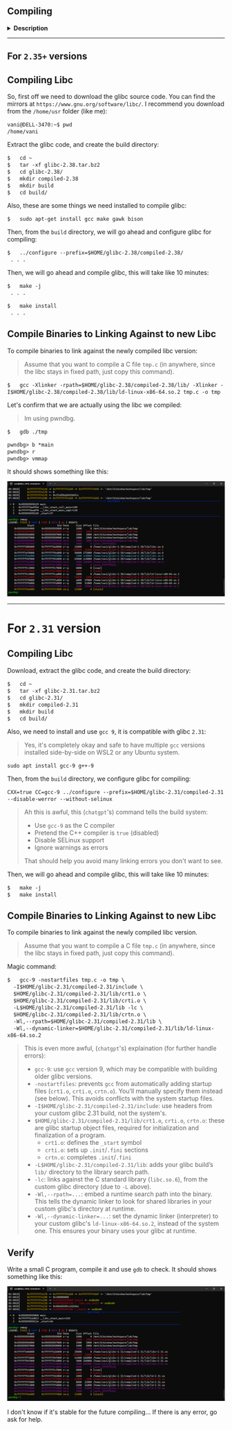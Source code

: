 ## Compiling

<details>
<summary><strong>Description</strong></summary>

The standard glibc version on your system might be different with me. If it is, there will be differences in how the heap works. This doc shows you how to compile libc from source, and compile binaries to link against that, for further use (compiling, debugging, testing...). I write this based on this [ref](https://github.com/guyinatuxedo/Shogun/blob/main/compiling/compiling.md).

The current versions we are working with is `2.3x` (mostly `2.31`, `2.35`, `2.38` and `2.39`). There are some big changes between those versions, which effect a lot on exploits. This ref only guides you set up version `2.38`, you can do the same way for the others (`2.35` and `2.39`). 

But for the `2.31` version, since my OS is `wsl2 ubuntu 22.04.5 LTS`, building a glibc from source code is harder, `chatgpt` helped me a lot. 
> I'm not a god btw :(

</details>

---
## For `2.35+` versions

## Compiling Libc

So, first off we need to download the glibc source code. You can find the mirrors at `https://www.gnu.org/software/libc/`. I recommend you download from the `/home/usr` folder (like me):

```
vani@DELL-3470:~$ pwd
/home/vani
```

Extract the glibc code, and create the build directory:

```
$   cd ~
$   tar -xf glibc-2.38.tar.bz2
$   cd glibc-2.38/
$   mkdir compiled-2.38
$   mkdir build
$   cd build/
```

Also, these are some things we need installed to compile glibc:

```
$   sudo apt-get install gcc make gawk bison
```

Then, from the `build` directory, we will go ahead and configure glibc for compiling:

```
$   ../configure --prefix=$HOME/glibc-2.38/compiled-2.38/
 . . .
```

Then, we will go ahead and compile glibc, this will take like 10 minutes:

```
$   make -j
 . . .
```

```
$   make install
 . . .
```

## Compile Binaries to Linking Against to new Libc

To compile binaries to link against the newly compiled libc version:

> Assume that you want to compile a C file `tmp.c` (in anywhere, since the libc stays in fixed path, just copy this command).

```
$   gcc -Xlinker -rpath=$HOME/glibc-2.38/compiled-2.38/lib/ -Xlinker -I$HOME/glibc-2.38/compiled-2.38/lib/ld-linux-x86-64.so.2 tmp.c -o tmp
```

Let's confirm that we are actually using the libc we compiled:

> Im using pwndbg.

```
$   gdb ./tmp
```

```
pwndbg> b *main
pwndbg> r
pwndbg> vmmap
```

It should shows something like this:

![](pics/img00.png)

---
# For `2.31` version

## Compiling Libc

Download, extract the glibc code, and create the build directory:

```
$   cd ~
$   tar -xf glibc-2.31.tar.bz2
$   cd glibc-2.31/
$   mkdir compiled-2.31
$   mkdir build
$   cd build/
```

Also, we need to install and use `gcc 9`, it is compatible with glibc `2.31`:

> Yes, it's completely okay and safe to have multiple `gcc` versions installed side-by-side on WSL2 or any Ubuntu system.

```
sudo apt install gcc-9 g++-9
```

Then, from the `build` directory, we configure glibc for compiling:

```
CXX=true CC=gcc-9 ../configure --prefix=$HOME/glibc-2.31/compiled-2.31 --disable-werror --without-selinux
```

> Ah this is awful, this (`chatgpt`'s) command tells the build system:
> - Use `gcc-9` as the C compiler
> - Pretend the C++ compiler is `true` (disabled)
> - Disable SELinux support
> - Ignore warnings as errors
>
> That should help you avoid many linking errors you don't want to see.

Then, we will go ahead and compile glibc, this will take like 10 minutes:

```
$   make -j
$   make install
```

## Compile Binaries to Linking Against to new Libc

To compile binaries to link against the newly compiled libc version.

> Assume that you want to compile a C file `tmp.c` (in anywhere, since the libc stays in fixed path, just copy this command).

Magic command:

```
$   gcc-9 -nostartfiles tmp.c -o tmp \
  -I$HOME/glibc-2.31/compiled-2.31/include \
  $HOME/glibc-2.31/compiled-2.31/lib/crt1.o \
  $HOME/glibc-2.31/compiled-2.31/lib/crti.o \
  -L$HOME/glibc-2.31/compiled-2.31/lib -lc \
  $HOME/glibc-2.31/compiled-2.31/lib/crtn.o \
  -Wl,--rpath=$HOME/glibc-2.31/compiled-2.31/lib \
  -Wl,--dynamic-linker=$HOME/glibc-2.31/compiled-2.31/lib/ld-linux-x86-64.so.2
```

> This is even more awful, (`chatgpt`'s) explaination (for further handle errors):
> - `gcc-9`: use `gcc` version 9, which may be compatible with building older glibc versions.
> - `-nostartfiles`: prevents `gcc` from automatically adding startup files (`crt1.o`, `crti.o`, `crtn.o`). You’ll manually specify them instead (see below). This avoids conflicts with the system startup files.
> - `-I$HOME/glibc-2.31/compiled-2.31/include`: use headers from your custom glibc 2.31 build, not the system's.
> - `$HOME/glibc-2.31/compiled-2.31/lib/crt1.o`, `crti.o`, `crtn.o`: these are glibc startup object files, required for initialization and finalization of a program.
> 	- `crt1.o`: defines the `_start` symbol
> 	- `crti.o`: sets up `.init`/`.fini` sections
> 	- `crtn.o`: completes `.init`/`.fini`
> - `-L$HOME/glibc-2.31/compiled-2.31/lib`: adds your glibc build’s `lib/` directory to the library search path.
> - `-lc`: links against the C standard library (`libc.so.6`), from the custom glibc directory (due to `-L` above).
> - `-Wl,--rpath=...`: embed a runtime search path into the binary. This tells the dynamic linker to look for shared libraries in your custom glibc's directory at runtime.
> - `-Wl,--dynamic-linker=...`: set the dynamic linker (interpreter) to your custom glibc's `ld-linux-x86-64.so.2`, instead of the system one. This ensures your binary uses your glibc at runtime.

## Verify

Write a small C program, compile it and use `gdb` to check. It should shows something like this:

![](pics/img01.png)

I don't know if it's stable for the future compiling... If there is any error, go ask for help.